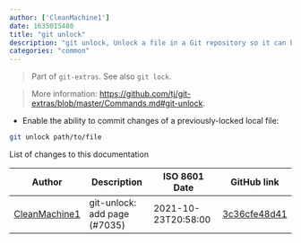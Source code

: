 ```yaml
---
author: ['CleanMachine1']
date: 1635015480
title: "git unlock"
description: "git unlock, Unlock a file in a Git repository so it can be modified by a commit."
categories: "common"
---
```

> Part of `git-extras`. See also `git lock`.

> More information: <https://github.com/tj/git-extras/blob/master/Commands.md#git-unlock>.

- Enable the ability to commit changes of a previously-locked local file:

```bash
git unlock path/to/file
```
List of changes to this documentation


Author | Description | ISO 8601 Date | GitHub link
------|-----|-----|-----
[CleanMachine1](mailto:78213164+CleanMachine1@users.noreply.github.com) | git-unlock: add page (#7035) | 2021-10-23T20:58:00 | [3c36cfe48d41](https://github.com/tldr-pages/tldr/commit/3c36cfe48d418da45830f7f926b798a9eec3362f)


